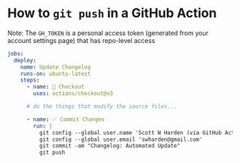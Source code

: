 # How to `git push` in a GitHub Action

Note: The `GH_TOKEN` is a personal access token (generated from your account settings page) that has repo-level access

```yaml
jobs:
  deploy:
    name: Update Changelog
    runs-on: ubuntu-latest
    steps:
      - name: 🛒 Checkout
        uses: actions/checkout@v3

      # do the things that modify the source files...

      - name: ✅ Commit Changes
        run: |
          git config --global user.name 'Scott W Harden (via GitHub Actions)'
          git config --global user.email 'swharden@gmail.com'
          git commit -am "Changelog: Automated Update"
          git push
```
